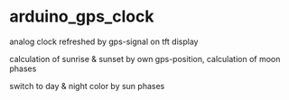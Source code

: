 # arduino_gps_clock

analog clock refreshed by gps-signal on tft display

calculation of sunrise & sunset by own gps-position, calculation of moon phases

switch to day & night color by sun phases
